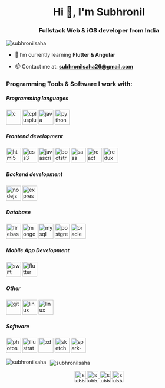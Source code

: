 <h1 align="center">Hi 👋, I'm Subhronil</h1>
<h3 align="center">Fullstack Web & iOS developer from India</h3>

<p align="left"> 
  <img src="https://komarev.com/ghpvc/?username=subhronilsaha" alt="subhronilsaha" /> 
</p>

- 🌱 I’m currently learning **Flutter & Angular**

- 📫 Contact me at: **subhronilsaha26@gmail.com**

<h3> Programming Tools & Software I work with: </h3>

<h5> Programming languages </h5>
<p align="left">
  <img src="https://devicons.github.io/devicon/devicon.git/icons/c/c-original.svg" alt="c" width="40" height="40"/> 
  <img src="https://devicons.github.io/devicon/devicon.git/icons/cplusplus/cplusplus-original.svg" alt="cplusplus" width="40" height="40"/>
  <img src="https://devicons.github.io/devicon/devicon.git/icons/java/java-original-wordmark.svg" alt="java" width="40" height="40"/>
  <img src="https://devicons.github.io/devicon/devicon.git/icons/python/python-original.svg" alt="python" width="40" height="40"/> 
</p>

<h5> Frontend development </h5>
<p align="left">
  <img src="https://devicons.github.io/devicon/devicon.git/icons/html5/html5-original-wordmark.svg" alt="html5" width="40" height="40"/> 
  <img src="https://devicons.github.io/devicon/devicon.git/icons/css3/css3-original-wordmark.svg" alt="css3" width="40" height="40"/> 
  <img src="https://devicons.github.io/devicon/devicon.git/icons/javascript/javascript-original.svg" alt="javascript" width="40" height="40"/>   
  <img src="https://devicons.github.io/devicon/devicon.git/icons/bootstrap/bootstrap-plain.svg" alt="bootstrap" width="40" height="40"/> 
  <img src="https://devicons.github.io/devicon/devicon.git/icons/sass/sass-original.svg" alt="sass" width="40" height="40"/>  
  <img src="https://devicons.github.io/devicon/devicon.git/icons/react/react-original-wordmark.svg" alt="react" width="40" height="40"/> 
  <img src="https://devicons.github.io/devicon/devicon.git/icons/redux/redux-original.svg" alt="redux" width="40" height="40"/> 
</p>

<h5> Backend development </h5>
<p align="left">
  <img src="https://devicons.github.io/devicon/devicon.git/icons/nodejs/nodejs-original-wordmark.svg" alt="nodejs" width="40" height="40"/> 
  <img src="https://devicons.github.io/devicon/devicon.git/icons/express/express-original-wordmark.svg" alt="express" width="40" height="40"/> 
</p>

<h5> Database </h5>
<p align="left">
  <img src="https://www.vectorlogo.zone/logos/firebase/firebase-icon.svg" alt="firebase" width="40" height="40"/> 
  <img src="https://devicons.github.io/devicon/devicon.git/icons/mongodb/mongodb-original-wordmark.svg" alt="mongodb" width="40" height="40"/> 
  <img src="https://devicons.github.io/devicon/devicon.git/icons/mysql/mysql-original-wordmark.svg" alt="mysql" width="40" height="40"/> 
  <img src="https://devicons.github.io/devicon/devicon.git/icons/postgresql/postgresql-original-wordmark.svg" alt="postgresql" width="40" height="40"/>
  <img src="https://myopsblog.files.wordpress.com/2016/03/oracledatabase-01.png" alt="oracle" height="40"/>
</p>

<h5> Mobile App Development </h5>
<p align="left">
  <img src="https://devicons.github.io/devicon/devicon.git/icons/swift/swift-original-wordmark.svg" alt="swift" width="40" height="40"/>
  <img src="https://www.vectorlogo.zone/logos/flutterio/flutterio-icon.svg" alt="flutter" width="40" height="40"/> 
</p>

<h5> Other </h5>
<p align="left">
  <img src="https://www.vectorlogo.zone/logos/git-scm/git-scm-icon.svg" alt="git" width="40" height="40"/> 
  <img src="https://devicons.github.io/devicon/devicon.git/icons/linux/linux-original.svg" alt="linux" width="40" height="40"/> 
  <img src="https://devicons.github.io/devicon/devicon.git/icons/apple/apple-original.svg" alt="linux" width="40" height="40"/> 
</p>

<h5> Software </h5>
<p align="left">
  <img src="https://devicons.github.io/devicon/devicon.git/icons/photoshop/photoshop-plain.svg" alt="photoshop" width="40" height="40"/>   
  <img src="https://www.vectorlogo.zone/logos/adobe_illustrator/adobe_illustrator-icon.svg" alt="illustrator" width="40" height="40"/> 
  <img src="https://upload.wikimedia.org/wikipedia/commons/thumb/c/c2/Adobe_XD_CC_icon.svg/1200px-Adobe_XD_CC_icon.svg.png" alt="xd" width="40" height="40"/> 
  <img src="https://www.vectorlogo.zone/logos/sketchapp/sketchapp-icon.svg" alt="sketch" width="40" height="40"/> 
  <img src="https://skywell.software/wp-content/uploads/2019/05/spark-ar-1.png" alt="spark-ar" width="40" height="40"/> 
</p>

<p>
  <img align="left" src="https://github-readme-stats.vercel.app/api/top-langs/?username=subhronilsaha&layout=compact&hide=html" alt="subhronilsaha" />
</p>

<p>&nbsp;
  <img align="center" src="https://github-readme-stats.vercel.app/api?username=subhronilsaha&show_icons=true" alt="subhronilsaha" />
</p>

<p align="center">
  <a href="https://linkedin.com/in/subhronil-saha" target="blank" margin="0 20px">
    <img align="center" src="https://cdn.jsdelivr.net/npm/simple-icons@3.0.1/icons/linkedin.svg" alt="subhronil-saha" height="30" width="30" />
  </a>
  <a href="https://www.behance.net/subhronilsaha" target="blank">
    <img align="center" src="https://cdn.jsdelivr.net/npm/simple-icons@3.0.1/icons/behance.svg" alt="subhronilsaha" height="30" width="30" />
  </a>
  <a href="https://www.codechef.com/subhronil99" target="blank">
    <img align="center" src="https://cdn.jsdelivr.net/npm/simple-icons@3.1.0/icons/codechef.svg" alt="subhronil99" height="30" width="30" />
  </a>
  <a href="https://www.hackerrank.com/subhronilsaha26" target="blank">
    <img align="center" src="https://cdn.jsdelivr.net/npm/simple-icons@3.0.1/icons/hackerrank.svg" alt="subhronilsaha26" height="30" width="30" />
  </a>
</p>
